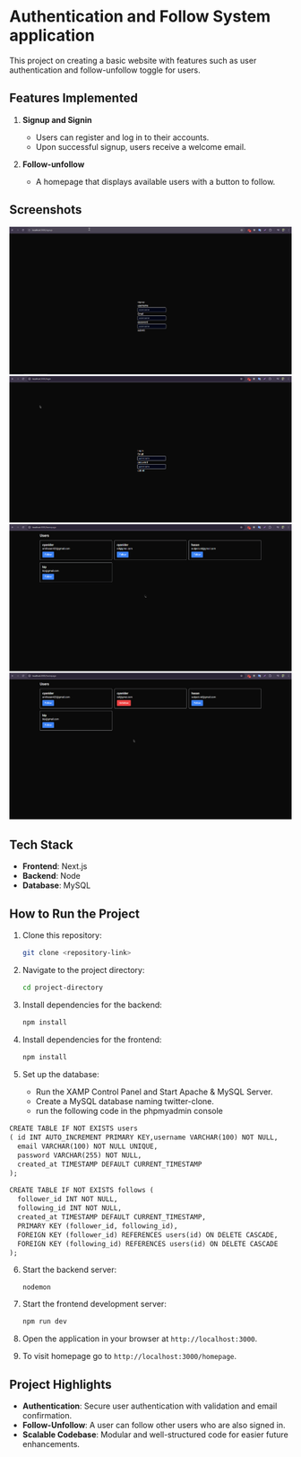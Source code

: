 # Authentication and Follow System application

This project on creating a basic website with features such as user authentication and follow-unfollow toggle for users.

## Features Implemented

1. **Signup and Signin**

   - Users can register and log in to their accounts.
   - Upon successful signup, users receive a welcome email.

2. **Follow-unfollow**
   - A homepage that displays available users with a button to follow.

## Screenshots

![Signup](screenshots/signup.png)
![Login](screenshots/login.png)
![Homepage](screenshots/homepage.png)
![Follow](screenshots/follow.png)

## Tech Stack

- **Frontend**: Next.js
- **Backend**: Node
- **Database**: MySQL

## How to Run the Project

1. Clone this repository:

   ```bash
   git clone <repository-link>
   ```

2. Navigate to the project directory:

   ```bash
   cd project-directory
   ```

3. Install dependencies for the backend:

   ```bash
   npm install
   ```

4. Install dependencies for the frontend:

   ```bash
   npm install
   ```

5. Set up the database:

   - Run the XAMP Control Panel and Start Apache & MySQL Server.
   - Create a MySQL database naming twitter-clone.
   - run the following code in the phpmyadmin console

```
CREATE TABLE IF NOT EXISTS users
( id INT AUTO_INCREMENT PRIMARY KEY,username VARCHAR(100) NOT NULL,
  email VARCHAR(100) NOT NULL UNIQUE,
  password VARCHAR(255) NOT NULL,
  created_at TIMESTAMP DEFAULT CURRENT_TIMESTAMP
);
```

```
CREATE TABLE IF NOT EXISTS follows (
  follower_id INT NOT NULL,
  following_id INT NOT NULL,
  created_at TIMESTAMP DEFAULT CURRENT_TIMESTAMP,
  PRIMARY KEY (follower_id, following_id),
  FOREIGN KEY (follower_id) REFERENCES users(id) ON DELETE CASCADE,
  FOREIGN KEY (following_id) REFERENCES users(id) ON DELETE CASCADE
);
```

6. Start the backend server:

   ```bash
   nodemon
   ```

7. Start the frontend development server:

   ```bash
   npm run dev
   ```

8. Open the application in your browser at `http://localhost:3000`.

9. To visit homepage go to `http://localhost:3000/homepage`.

## Project Highlights

- **Authentication**: Secure user authentication with validation and email confirmation.
- **Follow-Unfollow**: A user can follow other users who are also signed in.
- **Scalable Codebase**: Modular and well-structured code for easier future enhancements.
